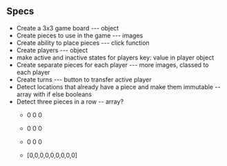 ## Specs

* Create a 3x3 game board --- object
* Create pieces to use in the game --- images
* Create ability to place pieces --- click function
* Create players --- object
* make active and inactive states for players key: value in player object
* Create separate pieces for each player --- more images, classed to each player
* Create turns --- button to transfer active player
* Detect locations that already have a piece and make them immutable -- array with if else booleans
* Detect three pieces in a row -- array?
  * 0 0 0
  * 0 0 0
  * 0 0 0

  * [0,0,0,0,0,0,0,0,0]
